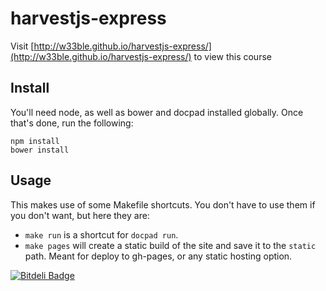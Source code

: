 # harvestjs-express

Visit [http://w33ble.github.io/harvestjs-express/](http://w33ble.github.io/harvestjs-express/) to view this course

## Install

You'll need node, as well as bower and docpad installed globally. Once that's done, run the following:

````
npm install
bower install
````

## Usage

This makes use of some Makefile shortcuts. You don't have to use them if you don't want, but here they are:

- `make run` is a shortcut for `docpad run`.
- `make pages` will create a static build of the site and save it to the `static` path. Meant for deploy to gh-pages, or any static hosting option.


[![Bitdeli Badge](https://d2weczhvl823v0.cloudfront.net/w33ble/harvestjs-express/trend.png)](https://bitdeli.com/free "Bitdeli Badge")

